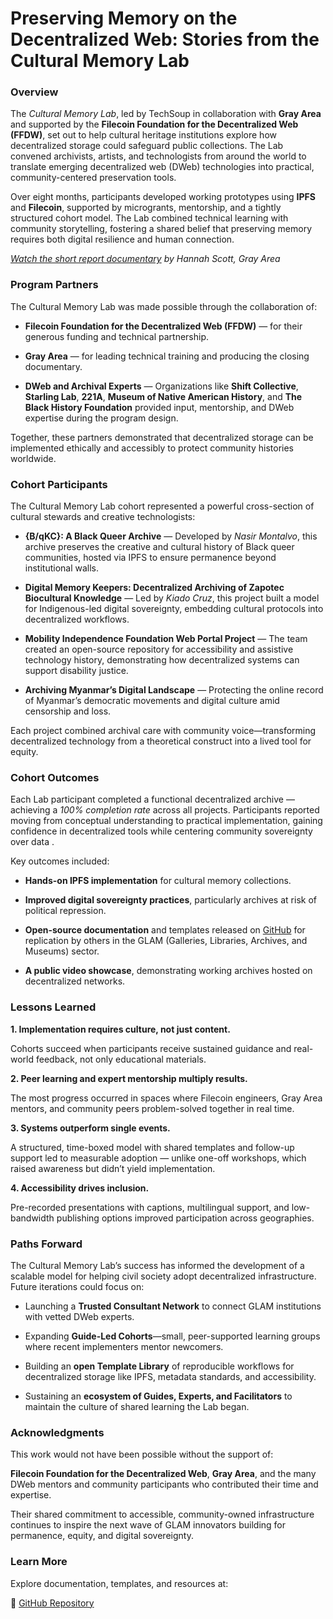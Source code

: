 # Preserving Memory on the Decentralized Web: Stories from the Cultural Memory Lab

### **Overview**

The *Cultural Memory Lab*, led by TechSoup in collaboration with **Gray Area** and supported by the **Filecoin Foundation for the Decentralized Web (FFDW)**, set out to help cultural heritage institutions explore how decentralized storage could safeguard public collections. The Lab convened archivists, artists, and technologists from around the world to translate emerging decentralized web (DWeb) technologies into practical, community-centered preservation tools.

Over eight months, participants developed working prototypes using **IPFS** and **Filecoin**, supported by microgrants, mentorship, and a tightly structured cohort model. The Lab combined technical learning with community storytelling, fostering a shared belief that preserving memory requires both digital resilience and human connection.

_[Watch the short report documentary](https://youtu.be/0AEUQtfK2qM) by Hannah Scott, Gray Area_

### **Program Partners**

The Cultural Memory Lab was made possible through the collaboration of:

* **Filecoin Foundation for the Decentralized Web (FFDW)** — for their generous funding and technical partnership.

* **Gray Area** — for leading technical training and producing the closing documentary.

* **DWeb and Archival Experts**  — Organizations like **Shift Collective**, **Starling Lab**, **221A**, **Museum of Native American History**, and **The Black History Foundation** provided input, mentorship, and DWeb expertise during the program design.

Together, these partners demonstrated that decentralized storage can be implemented ethically and accessibly to protect community histories worldwide.

### **Cohort Participants**

The Cultural Memory Lab cohort represented a powerful cross-section of cultural stewards and creative technologists:

* **{B/qKC}: A Black Queer Archive** — Developed by *Nasir Montalvo*, this archive preserves the creative and cultural history of Black queer communities, hosted via IPFS to ensure permanence beyond institutional walls.

* **Digital Memory Keepers: Decentralized Archiving of Zapotec Biocultural Knowledge** — Led by *Kiado Cruz*, this project built a model for Indigenous-led digital sovereignty, embedding cultural protocols into decentralized workflows.

* **Mobility Independence Foundation Web Portal Project** — The team created an open-source repository for accessibility and assistive technology history, demonstrating how decentralized systems can support disability justice.  

* **Archiving Myanmar’s Digital Landscape** — Protecting the online record of Myanmar’s democratic movements and digital culture amid censorship and loss.
  

Each project combined archival care with community voice—transforming decentralized technology from a theoretical construct into a lived tool for equity.

### **Cohort Outcomes**

Each Lab participant completed a functional decentralized archive — achieving a *100% completion rate* across all projects. Participants reported moving from conceptual understanding to practical implementation, gaining confidence in decentralized tools while centering community sovereignty over data .

Key outcomes included:

* **Hands-on IPFS implementation** for cultural memory collections.

* **Improved digital sovereignty practices**, particularly archives at risk of political repression.

* **Open-source documentation** and templates released on [GitHub](https://github.com/CaravanStudios/PublicGoodAppHouse/tree/main/CulturalMemoryLab) for replication by others in the GLAM (Galleries, Libraries, Archives, and Museums) sector.

* **A public video showcase**, demonstrating working archives hosted on decentralized networks.

### **Lessons Learned**

**1\. Implementation requires culture, not just content.**

Cohorts succeed when participants receive sustained guidance and real-world feedback, not only educational materials.

**2\. Peer learning and expert mentorship multiply results.**

The most progress occurred in spaces where Filecoin engineers, Gray Area mentors, and community peers problem-solved together in real time.

**3\. Systems outperform single events.**

A structured, time-boxed model with shared templates and follow-up support led to measurable adoption — unlike one-off workshops, which raised awareness but didn’t yield implementation.

**4\. Accessibility drives inclusion.**

Pre-recorded presentations with captions, multilingual support, and low-bandwidth publishing options improved participation across geographies.

### **Paths Forward**

The Cultural Memory Lab’s success has informed the development of a scalable model for helping civil society adopt decentralized infrastructure. Future iterations could focus on:

* Launching a **Trusted Consultant Network** to connect GLAM institutions with vetted DWeb experts.

* Expanding **Guide-Led Cohorts**—small, peer-supported learning groups where recent implementers mentor newcomers.

* Building an **open Template Library** of reproducible workflows for decentralized storage like IPFS, metadata standards, and accessibility.

* Sustaining an **ecosystem of Guides, Experts, and Facilitators** to maintain the culture of shared learning the Lab began.

### **Acknowledgments**

This work would not have been possible without the support of:

**Filecoin Foundation for the Decentralized Web**, **Gray Area**, and the many DWeb mentors and community participants who contributed their time and expertise.

Their shared commitment to accessible, community-owned infrastructure continues to inspire the next wave of GLAM innovators building for permanence, equity, and digital sovereignty.

### **Learn More**

Explore documentation, templates, and resources at:

🔗 [GitHub Repository](https://github.com/CaravanStudios/PublicGoodAppHouse/tree/main/CulturalMemoryLab)
